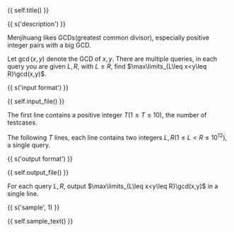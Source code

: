 {{ self.title() }}

{{ s('description') }}

Menjihuang likes GCDs(greatest common divisor), especially positive integer pairs with a big GCD.

Let $\gcd(x,y)$ denote the GCD of $x,y$. There are multiple queries, in each query you are given $L,R$, with $L\leq R$, find $\max\limits_{L\leq x<y\leq R}\gcd(x,y)$.

{{ s('input format') }}

{{ self.input_file() }}

The first line contains a positive integer $T(1\leq T\leq 10)$, the number of testcases.

The following $T$ lines, each line contains two integers $L,R(1\leq L<R\leq 10^{12})$, a single query.

{{ s('output format') }}

{{ self.output_file() }}

For each query $L,R$, output $\max\limits_{L\leq x<y\leq R}\gcd(x,y)$ in a single line.

{{ s('sample', 1) }}

{{ self.sample_text() }}

